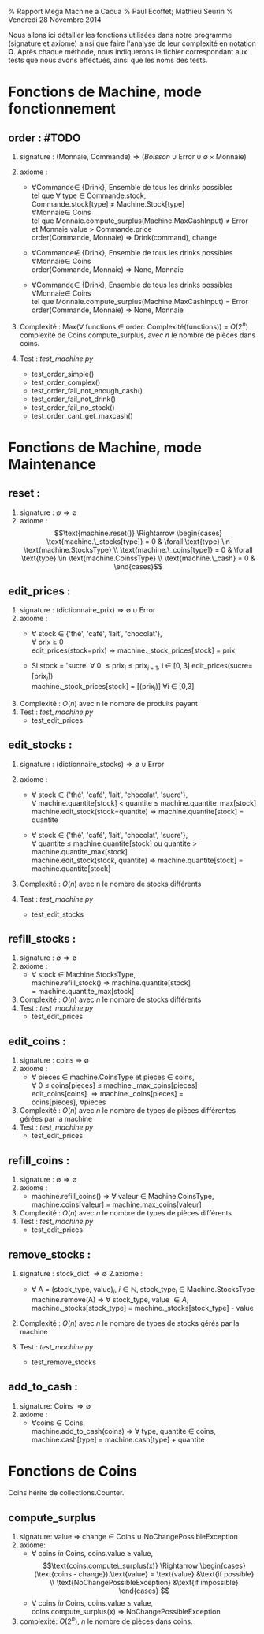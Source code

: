 % Rapport Mega Machine à Caoua
% Paul Ecoffet; Mathieu Seurin
% Vendredi 28 Novembre 2014


Nous allons ici détailler les fonctions utilisées dans notre programme (signature
et axiome) ainsi que faire l'analyse de leur complexité en notation **O**.
Après chaque méthode, nous indiquerons le fichier correspondant aux tests
que nous avons effectués, ainsi que les noms des tests.

# Fonctions de Machine, mode fonctionnement #

order : #TODO
---------
1. signature : $\text{(Monnaie, Commande)} \Rightarrow (Boisson \cup \text{Error} \cup \emptyset \times \text{Monnaie})$
2. axiome :
	* $\forall \text{Commande} \in$ {Drink}, Ensemble de tous les drinks possibles \
		tel que $\forall$ type $\in$ Commande.stock, \
		Commande.stock[type] $\neq$ Machine.Stock[type] \
	$\forall \text{Monnaie} \in$ Coins \
		tel que Monnaie.compute_surplus(Machine.MaxCashInput) $\neq$ Error \
		et Monnaie.value > Commande.price \
		order(Commande, Monnaie) $\Rightarrow$ Drink(command), change
	
	* $\forall \text{Commande} \notin$ {Drink}, Ensemble de tous les drinks possibles\
		$\forall \text{Monnaie} \in$ Coins \
		order(Commande, Monnaie) $\Rightarrow$ None, Monnaie
		
	* $\forall \text{Commande} \in$ {Drink}, Ensemble de tous les drinks possibles \
	$\forall \text{Monnaie} \in$ Coins \
	tel que Monnaie.compute_surplus(Machine.MaxCashInput) = Error \
		order(Commande, Monnaie) $\Rightarrow$ None, Monnaie
		
3. Complexité : Max($\forall$ functions $\in$ order: Complexité(functions)) = $O(2^n)$ \
complexité de Coins.compute_surplus, avec $n$ le nombre de pièces dans coins.
4. Test : *test_machine.py*
	* test_order_simple()
	* test_order_complex()
	* test_order_fail_not_enough_cash()
	* test_order_fail_not_drink()
	* test_order_fail_no_stock()
	* test_order_cant_get_maxcash()


# Fonctions de Machine, mode Maintenance #

reset :
-------
1. signature : $\emptyset \Rightarrow \emptyset$
2. axiome :
	$$\text{machine.reset()} \Rightarrow
	\begin{cases}
		\text{machine.\_stocks[type]} = 0 & \forall \text{type} \in \text{machine.StocksType} \\
		\text{machine.\_coins[type]} = 0 & \forall \text{type} \in \text{machine.CoinssType} \\
		\text{machine.\_cash} = 0 &
	\end{cases}$$

edit_prices :
---------------
1. signature : $\text{(dictionnaire\_prix)} \Rightarrow \emptyset \cup \text{Error}$
2. axiome :
	* $\forall$ stock $\in$ \{'thé', 'café', 'lait', 'chocolat'\}, \
		$\forall$ prix $\geq$ 0\
		edit_prices(stock=prix) $\Rightarrow$ machine._stock_prices[stock] = prix

	* Si stock = 'sucre'
		$\forall$ 0 $\leq\text{prix}_i\leq\text{prix}_{i+1}$, i $\in$ $[0,3]$
			edit_prices(sucre= [$\text{prix}_i$]) \
			machine._stock_prices[stock] = [($\text{prix}_i$)] $\forall$i $\in$ [0,3]
3. Complexité : $O(n)$ avec n le nombre de produits payant
4. Test : *test_machine.py*
	* test_edit_prices

edit_stocks :
---------------
1. signature : $\text{(dictionnaire\_stocks)} \Rightarrow \emptyset \cup \text{Error}$
2. axiome :
	* $\forall$ stock $\in$ \{'thé', 'café', 'lait', 'chocolat', 'sucre'\}, \
		$\forall$ machine.quantite[stock] < quantite $\leq$  machine.quantite_max[stock] \
		machine.edit_stock(stock=quantite) $\Rightarrow$ machine.quantite[stock] = quantite

	* $\forall$ stock $\in$ \{'thé', 'café', 'lait', 'chocolat', 'sucre'\}, \
		$\forall$ quantite $\leq$ machine.quantite[stock] ou quantite > machine.quantite_max[stock] \
		machine.edit_stock(stock, quantite) $\Rightarrow$ machine.quantite[stock] = machine.quantite[stock]

3. Complexité : $O(n)$ avec n le nombre de stocks différents
4. Test : *test_machine.py*
	* test_edit_stocks

refill_stocks :
---------------  
1. signature : $\emptyset \Rightarrow \emptyset$
2. axiome :
	* $\forall$ stock $\in$ Machine.StocksType, \
	machine.refill_stock() $\Rightarrow$ machine.quantite[stock] \
	= machine.quantite_max[stock]
3. Complexité : $O(n)$ avec $n$ le nombre de stocks différents
4. Test : *test_machine.py*
	* test_edit_prices

edit_coins :
---------------
1. signature : $\text{coins}$ $\Rightarrow$ $\emptyset$
2. axiome :
	* $\forall$ pieces $\in$ machine.CoinsType et pieces $\in$ coins, \
		 $\forall$  0 $\leq$ coins[pieces] $\leq$ machine._max_coins[pieces] \
		edit_coins[coins] $\Rightarrow \text{machine.\_coins[pieces] = coins[pieces]},\ \forall \text{pieces}$
3. Complexité : $O(n)$ avec $n$ le nombre de types de pièces différentes gérées par la machine
4. Test : *test_machine.py*
	* test_edit_prices

refill_coins :
---------------
1. signature : $\emptyset \Rightarrow \emptyset$
2. axiome :
	* machine.refill_coins() $\Rightarrow$ $\forall$ valeur $\in$ Machine.CoinsType,\
		machine.coins[valeur] = machine.max_coins[valeur]
3. Complexité : $O(n)$ avec $n$ le nombre de types de pièces différents
4. Test : *test_machine.py*
	* test_edit_prices

remove_stocks :
------------------
1. signature : stock_dict $\Rightarrow \emptyset$
2.axiome :
	* $\forall$ A = $\text{(stock\_type, value)}_i$, $i \in \mathbb{N}$,
	  $\text{stock\_type}_i$ $\in$ Machine.StocksType \
		machine.remove(A) $\Rightarrow$ $\forall$ stock_type, value $\in A$,
		machine._stocks[stock_type] = machine._stocks[stock_type] - value

3. Complexité : $O(n)$ avec $n$ le nombre de types de stocks gérés par la machine
4. Test : *test_machine.py*
	* test_remove_stocks

add_to_cash :
-------------
1. signature: Coins $\Rightarrow \emptyset$
2. axiome :
	* $\forall \text{coins} \in \text{Coins}$, \
		machine.add_to_cash(coins) $\Rightarrow$ $\forall$ type, quantite $\in$ coins, \
		machine.cash[type] = machine.cash[type] + quantite

# Fonctions de Coins #
Coins hérite de collections.Counter.

compute_surplus
---------------
1. signature: value $\Rightarrow$ change $\in$ Coins $\cup$ NoChangePossibleException
2. axiome:
	* $\forall$ coins $in$ Coins, coins.value $\geq$ value, \
	$$\text{coins.compute\_surplus(x)} \Rightarrow
	\begin{cases}
		(\text{coins - change}).\text{value} = \text{value} &\text{if possible} \\
		\text{NoChangePossibleException} &\text{if impossible}
	\end{cases}
	$$
	* $\forall$ coins $in$ Coins, coins.value $\leq$ value, \
	coins.compute_surplus(x) $\Rightarrow$ NoChangePossibleException
3. complexité: $O(2^n)$, $n$ le nombre de pièces dans coins.
	
